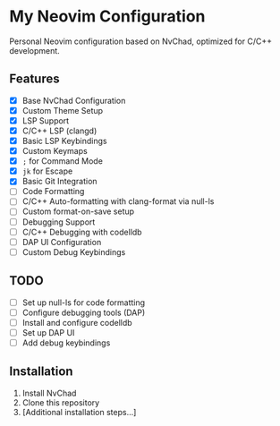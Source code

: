 # My Neovim Configuration

Personal Neovim configuration based on NvChad, optimized for C/C++ development.

## Features

- [x] Base NvChad Configuration
- [x] Custom Theme Setup
- [x] LSP Support
 - [x] C/C++ LSP (clangd)
 - [x] Basic LSP Keybindings
- [x] Custom Keymaps
 - [x] `;` for Command Mode
 - [x] `jk` for Escape
- [x] Basic Git Integration
- [ ] Code Formatting
 - [ ] C/C++ Auto-formatting with clang-format via null-ls
 - [ ] Custom format-on-save setup
- [ ] Debugging Support
 - [ ] C/C++ Debugging with codelldb
 - [ ] DAP UI Configuration
 - [ ] Custom Debug Keybindings

## TODO

- [ ] Set up null-ls for code formatting
- [ ] Configure debugging tools (DAP)
 - [ ] Install and configure codelldb
 - [ ] Set up DAP UI
 - [ ] Add debug keybindings

## Installation

1. Install NvChad
2. Clone this repository
3. [Additional installation steps...]
